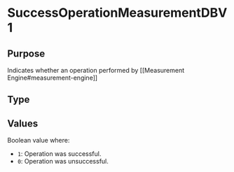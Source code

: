 # SuccessOperationMeasurementDBV1

## Purpose
<!-- --8<-- [start:purpose] -->
Indicates whether an operation performed by [[Measurement Engine#measurement-engine]]

<!-- --8<-- [end:purpose] -->

## Type

<!-- --8<-- [start:type] -->
<div class="type" markdown>



</div>
<!-- --8<-- [end:type] -->

## Values

Boolean value where:
- `1`: Operation was successful.
- `0`: Operation was unsuccessful.